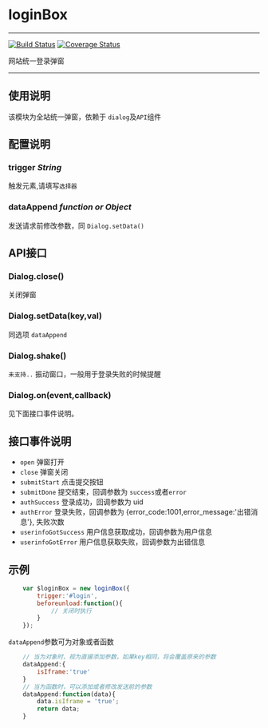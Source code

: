 # loginBox

---

[![Build Status](https://secure.travis-ci.org/airyland/seedit.ui.loginBox.png)](https://travis-ci.org/airyland/seedit.ui.loginBox)
[![Coverage Status](https://coveralls.io/repos/airyland/seedit.ui.loginBox/badge.png?branch=master)](https://coveralls.io/r/airyland/seedit.ui.loginBox)


网站统一登录弹窗

---

## 使用说明
该模块为全站统一弹窗，依赖于 `dialog`及`API`组件

## 配置说明


###  trigger *String*

触发元素,请填写`选择器`


### dataAppend *function or Object*

发送请求前修改参数，同 `Dialog.setData()`


## API接口

### Dialog.close()

关闭弹窗

### Dialog.setData(key,val)
同选项 `dataAppend`

### Dialog.shake()

`未支持..` 振动窗口，一般用于登录失败的时候提醒

### Dialog.on(event,callback)
见下面接口事件说明。

## 接口事件说明

+ `open` 弹窗打开
+ `close` 弹窗关闭
+ `submitStart` 点击提交按钮
+ `submitDone` 提交结束，回调参数为 `success`或者`error`
+ `authSuccess` 登录成功，回调参数为 uid
+ `authError`   登录失败，回调参数为 {error_code:1001,error_message:'出错消息'}, 失败次数
+ `userinfoGotSuccess` 用户信息获取成功，回调参数为用户信息
+ `userinfoGotError` 用户信息获取失败，回调参数为出错信息

## 示例

``` javascript    
    var $loginBox = new loginBox({
        trigger:'#login',
        beforeunload:function(){
            // 关闭时执行
        }
    });
```

`dataAppend`参数可为对象或者函数

```javascript
    // 当为对象时，视为直接添加参数，如果key相同，将会覆盖原来的参数
    dataAppend:{
        isIframe:'true'
    }
    // 当为函数时，可以添加或者修改发送前的参数
    dataAppend:function(data){
        data.isIframe = 'true';
        return data;
    }
```